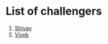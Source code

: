 # List of challengers
1. [Shivay](https://github.com/shivaylamba)
2. [Vivek](https://github.com/ReckyVivek)